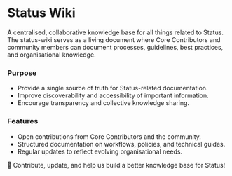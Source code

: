# Status Wiki
A centralised, collaborative knowledge base for all things related to Status. The status-wiki serves as a living document where Core Contributors and community members can document processes, guidelines, best practices, and organisational knowledge.

### Purpose
- Provide a single source of truth for Status-related documentation.
- Improve discoverability and accessibility of important information.
- Encourage transparency and collective knowledge sharing.

### Features
- Open contributions from Core Contributors and the community.
- Structured documentation on workflows, policies, and technical guides.
- Regular updates to reflect evolving organisational needs.

📖 Contribute, update, and help us build a better knowledge base for Status!
